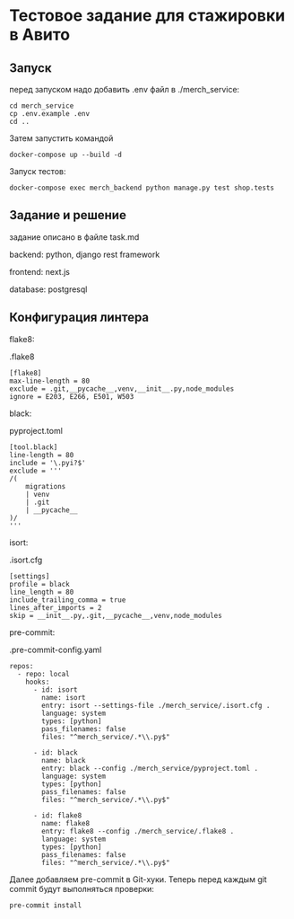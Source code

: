 # Тестовое задание для стажировки в Авито

## Запуск

перед запуском надо добавить .env файл в ./merch_service:
```
cd merch_service
cp .env.example .env
cd ..
```

Затем запустить командой
```
docker-compose up --build -d
```

Запуск тестов:
```
docker-compose exec merch_backend python manage.py test shop.tests
```

## Задание и решение

задание описано в файле task.md

backend: python, django rest framework

frontend: next.js

database: postgresql

## Конфигурация линтера

flake8:

.flake8
```
[flake8]
max-line-length = 80
exclude = .git,__pycache__,venv,__init__.py,node_modules
ignore = E203, E266, E501, W503
```

black:

pyproject.toml
```
[tool.black]
line-length = 80
include = '\.pyi?$'
exclude = '''
/(
    migrations
    | venv
    | .git
    | __pycache__
)/
'''
```

isort:

.isort.cfg
```
[settings]
profile = black
line_length = 80
include_trailing_comma = true
lines_after_imports = 2
skip = __init__.py,.git,__pycache__,venv,node_modules
```

pre-commit:

.pre-commit-config.yaml
```
repos:
  - repo: local
    hooks:
      - id: isort
        name: isort
        entry: isort --settings-file ./merch_service/.isort.cfg .
        language: system
        types: [python]
        pass_filenames: false
        files: "^merch_service/.*\\.py$"

      - id: black
        name: black
        entry: black --config ./merch_service/pyproject.toml .
        language: system
        types: [python]
        pass_filenames: false
        files: "^merch_service/.*\\.py$"

      - id: flake8
        name: flake8
        entry: flake8 --config ./merch_service/.flake8 .
        language: system
        types: [python]
        pass_filenames: false
        files: "^merch_service/.*\\.py$"
```
Далее добавляем pre-commit в Git-хуки. Теперь перед каждым git commit будут выполняться проверки:
```
pre-commit install
```

